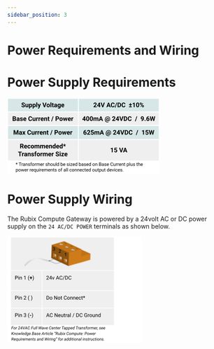 ```yaml
---
sidebar_position: 3
---
```


#  Power Requirements and Wiring


# Power Supply Requirements

![power-req.png](img/power-req.png)

# Power Supply Wiring

The Rubix Compute Gateway is powered by a 24volt AC or DC power supply on the `24 AC/DC POWER` terminals as shown below. 

![power-wiring.png](img/power-wiring.png)
